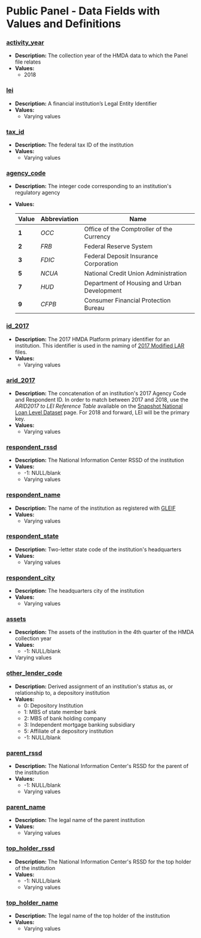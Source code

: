 # Public Panel - Data Fields with Values and Definitions

### [activity\_year](#activity_year)
- **Description:** The collection year of the HMDA data to which the Panel file relates
- **Values:**
  - 2018

### [lei](#lei)
- **Description:** A financial institution’s Legal Entity Identifier
- **Values:**
  - Varying values

### [tax\_id](#tax_id)
- **Description:** The federal tax ID of the institution
- **Values:**
  - Varying values

### [agency\_code](#agency_code)
- **Description:** The integer code corresponding to an institution's regulatory agency
- **Values:**  

  |Value|Abbreviation|Name|
  |--|--|--|
  |**1**|_OCC_|Office of the Comptroller of the Currency|
  |**2**|_FRB_|Federal Reserve System|
  |**3**|_FDIC_|Federal Deposit Insurance Corporation|
  |**5**|_NCUA_|National Credit Union Administration|
  |**7**|_HUD_|Department of Housing and Urban Development|
  |**9**|_CFPB_|Consumer Financial Protection Bureau|

### [id\_2017](#id_2017)
- **Description:** The 2017 HMDA Platform primary identifier for an institution. This identifier is used in the naming of <a target="_blank" rel="noopener noreferrer" href="https://ffiec.cfpb.gov/data-publication/modified-lar/2017">2017 Modified LAR</a> files.
- **Values:**
  - Varying values

### [arid\_2017](#arid_2017)
- **Description:** The concatenation of an institution's 2017 Agency Code and Respondent ID. In order to match between 2017 and 2018, use the _ARID2017 to LEI Reference Table_ available on the <a href='/data-publication/snapshot-national-loan-level-dataset/2020'>Snapshot National Loan Level Dataset</a> page. For 2018 and forward, LEI will be the primary key.
- **Values:**
  - Varying values

### [respondent\_rssd](#respondent_rssd)
- **Description:** The National Information Center RSSD of the institution
- **Values:**
  - -1: NULL/blank
  - Varying values

### [respondent\_name](#respondent_name)
- **Description:** The name of the institution as registered with <a target="_blank" rel="noopener noreferrer" href="https://www.gleif.org/">GLEIF</a>
- **Values:**
  - Varying values

### [respondent\_state](#respondent_state)
- **Description:** Two-letter state code of the institution's headquarters
- **Values:**
  - Varying values

### [respondent\_city](#respondent_city)
- **Description:** The headquarters city of the institution
- **Values:**
  - Varying values

### [assets](#assets)
- **Description:** The assets of the institution in the 4th quarter of the HMDA collection year
- **Values:**
  - -1: NULL/blank
- Varying values

### [other\_lender\_code](#other_lender_code)
- **Description:** Derived assignment of an institution's status as, or relationship to, a depository institution
- **Values:**
  - 0: Depository Institution
  - 1: MBS of state member bank
  - 2: MBS of bank holding company
  - 3: Independent mortgage banking subsidiary
  - 5: Affiliate of a depository institution
  - -1: NULL/blank

### [parent\_rssd](#parent_rssd)
- **Description:** The National Information Center's RSSD for the parent of the institution
- **Values:**
  - -1: NULL/blank
  - Varying values

### [parent\_name](#parent_name)
- **Description:** The legal name of the parent institution
- **Values:**
  - Varying values

### [top\_holder\_rssd](#top_holder_rssd)
- **Description:** The National Information Center's RSSD for the top holder of the institution
- **Values:**
  - -1: NULL/blank
  - Varying values

### [top\_holder\_name](#top_holder_name)
- **Description:** The legal name of the top holder of the institution
- **Values:**
  - Varying values
